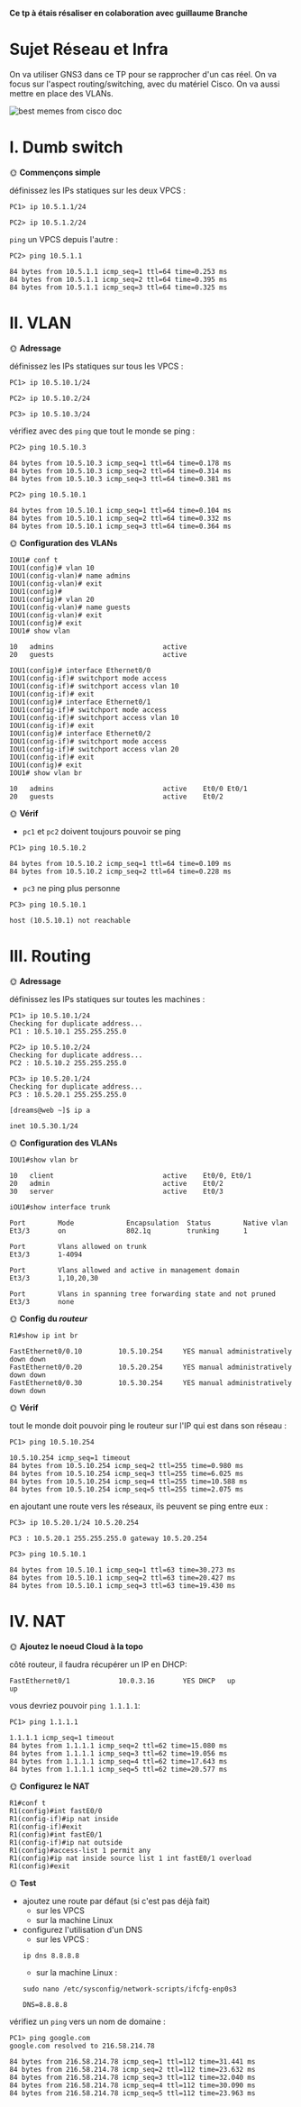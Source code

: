 **Ce tp à étais résaliser en colaboration avec guillaume Branche**

# Sujet Réseau et Infra

On va utiliser GNS3 dans ce TP pour se rapprocher d'un cas réel. On va focus sur l'aspect routing/switching, avec du matériel Cisco. On va aussi mettre en place des VLANs.

![best memes from cisco doc](./pics/the-best-memes-come-from-cisco-documentation.jpg)

# I. Dumb switch

🌞 **Commençons simple**

définissez les IPs statiques sur les deux VPCS :
```
PC1> ip 10.5.1.1/24
```

```
PC2> ip 10.5.1.2/24
```

`ping` un VPCS depuis l'autre :
```
PC2> ping 10.5.1.1

84 bytes from 10.5.1.1 icmp_seq=1 ttl=64 time=0.253 ms
84 bytes from 10.5.1.1 icmp_seq=2 ttl=64 time=0.395 ms
84 bytes from 10.5.1.1 icmp_seq=3 ttl=64 time=0.325 ms
```


# II. VLAN

🌞 **Adressage**

définissez les IPs statiques sur tous les VPCS :
```
PC1> ip 10.5.10.1/24
```

```
PC2> ip 10.5.10.2/24
```

```
PC3> ip 10.5.10.3/24
```

vérifiez avec des `ping` que tout le monde se ping :
```
PC2> ping 10.5.10.3

84 bytes from 10.5.10.3 icmp_seq=1 ttl=64 time=0.178 ms
84 bytes from 10.5.10.3 icmp_seq=2 ttl=64 time=0.314 ms
84 bytes from 10.5.10.3 icmp_seq=3 ttl=64 time=0.381 ms

PC2> ping 10.5.10.1

84 bytes from 10.5.10.1 icmp_seq=1 ttl=64 time=0.104 ms
84 bytes from 10.5.10.1 icmp_seq=2 ttl=64 time=0.332 ms
84 bytes from 10.5.10.1 icmp_seq=3 ttl=64 time=0.364 ms
```

🌞 **Configuration des VLANs**

```
IOU1# conf t
IOU1(config)# vlan 10
IOU1(config-vlan)# name admins
IOU1(config-vlan)# exit
IOU1(config)#
IOU1(config)# vlan 20
IOU1(config-vlan)# name guests
IOU1(config-vlan)# exit
IOU1(config)# exit
IOU1# show vlan

10   admins                           active
20   guests                           active

IOU1(config)# interface Ethernet0/0
IOU1(config-if)# switchport mode access
IOU1(config-if)# switchport access vlan 10
IOU1(config-if)# exit
IOU1(config)# interface Ethernet0/1
IOU1(config-if)# switchport mode access
IOU1(config-if)# switchport access vlan 10
IOU1(config-if)# exit
IOU1(config)# interface Ethernet0/2
IOU1(config-if)# switchport mode access
IOU1(config-if)# switchport access vlan 20
IOU1(config-if)# exit
IOU1(config)# exit
IOU1# show vlan br

10   admins                           active    Et0/0 Et0/1
20   guests                           active    Et0/2

```

🌞 **Vérif**

- `pc1` et `pc2` doivent toujours pouvoir se ping
```
PC1> ping 10.5.10.2

84 bytes from 10.5.10.2 icmp_seq=1 ttl=64 time=0.109 ms
84 bytes from 10.5.10.2 icmp_seq=2 ttl=64 time=0.228 ms

```
- `pc3` ne ping plus personne

```
PC3> ping 10.5.10.1

host (10.5.10.1) not reachable
```

# III. Routing

🌞 **Adressage**

définissez les IPs statiques sur toutes les machines :

```
PC1> ip 10.5.10.1/24
Checking for duplicate address...
PC1 : 10.5.10.1 255.255.255.0
```
```
PC2> ip 10.5.10.2/24
Checking for duplicate address...
PC2 : 10.5.10.2 255.255.255.0

```
```
PC3> ip 10.5.20.1/24
Checking for duplicate address...
PC3 : 10.5.20.1 255.255.255.0
```
```
[dreams@web ~]$ ip a

inet 10.5.30.1/24
```
🌞 **Configuration des VLANs**


```
IOU1#show vlan br

10   client                           active    Et0/0, Et0/1
20   admin                            active    Et0/2
30   server                           active    Et0/3

iOU1#show interface trunk 

Port        Mode             Encapsulation  Status        Native vlan
Et3/3       on               802.1q         trunking      1

Port        Vlans allowed on trunk
Et3/3       1-4094

Port        Vlans allowed and active in management domain
Et3/3       1,10,20,30

Port        Vlans in spanning tree forwarding state and not pruned
Et3/3       none
```

🌞 **Config du *routeur***

```
R1#show ip int br 

FastEthernet0/0.10         10.5.10.254     YES manual administratively down down          
FastEthernet0/0.20         10.5.20.254     YES manual administratively down down          
FastEthernet0/0.30         10.5.30.254     YES manual administratively down down 
```

🌞 **Vérif**

tout le monde doit pouvoir ping le routeur sur l'IP qui est dans son réseau :
```
PC1> ping 10.5.10.254

10.5.10.254 icmp_seq=1 timeout
84 bytes from 10.5.10.254 icmp_seq=2 ttl=255 time=0.980 ms
84 bytes from 10.5.10.254 icmp_seq=3 ttl=255 time=6.025 ms
84 bytes from 10.5.10.254 icmp_seq=4 ttl=255 time=10.588 ms
84 bytes from 10.5.10.254 icmp_seq=5 ttl=255 time=2.075 ms

```
en ajoutant une route vers les réseaux, ils peuvent se ping entre eux :
```
PC3> ip 10.5.20.1/24 10.5.20.254

PC3 : 10.5.20.1 255.255.255.0 gateway 10.5.20.254

PC3> ping 10.5.10.1

84 bytes from 10.5.10.1 icmp_seq=1 ttl=63 time=30.273 ms
84 bytes from 10.5.10.1 icmp_seq=2 ttl=63 time=20.427 ms
84 bytes from 10.5.10.1 icmp_seq=3 ttl=63 time=19.430 ms

```

# IV. NAT

🌞 **Ajoutez le noeud Cloud à la topo**


côté routeur, il faudra récupérer un IP en DHCP:
```
FastEthernet0/1            10.0.3.16       YES DHCP   up                    up  
```
vous devriez pouvoir `ping 1.1.1.1`:
```
PC1> ping 1.1.1.1

1.1.1.1 icmp_seq=1 timeout
84 bytes from 1.1.1.1 icmp_seq=2 ttl=62 time=15.080 ms
84 bytes from 1.1.1.1 icmp_seq=3 ttl=62 time=19.056 ms
84 bytes from 1.1.1.1 icmp_seq=4 ttl=62 time=17.643 ms
84 bytes from 1.1.1.1 icmp_seq=5 ttl=62 time=20.577 ms

```

🌞 **Configurez le NAT**

```
R1#conf t
R1(config)#int fastE0/0
R1(config-if)#ip nat inside
R1(config-if)#exit
R1(config)#int fastE0/1
R1(config-if)#ip nat outside
R1(config)#access-list 1 permit any
R1(config)#ip nat inside source list 1 int fastE0/1 overload
R1(config)#exit
```

🌞 **Test**

- ajoutez une route par défaut (si c'est pas déjà fait)
  - sur les VPCS
  - sur la machine Linux
- configurez l'utilisation d'un DNS
  - sur les VPCS :
  ```
  ip dns 8.8.8.8
  ```
  - sur la machine Linux :
  ```
  sudo nano /etc/sysconfig/network-scripts/ifcfg-enp0s3

  DNS=8.8.8.8
  ```
vérifiez un `ping` vers un nom de domaine :
```
PC1> ping google.com
google.com resolved to 216.58.214.78

84 bytes from 216.58.214.78 icmp_seq=1 ttl=112 time=31.441 ms
84 bytes from 216.58.214.78 icmp_seq=2 ttl=112 time=23.632 ms
84 bytes from 216.58.214.78 icmp_seq=3 ttl=112 time=32.040 ms
84 bytes from 216.58.214.78 icmp_seq=4 ttl=112 time=30.090 ms
84 bytes from 216.58.214.78 icmp_seq=5 ttl=112 time=23.963 ms

```
